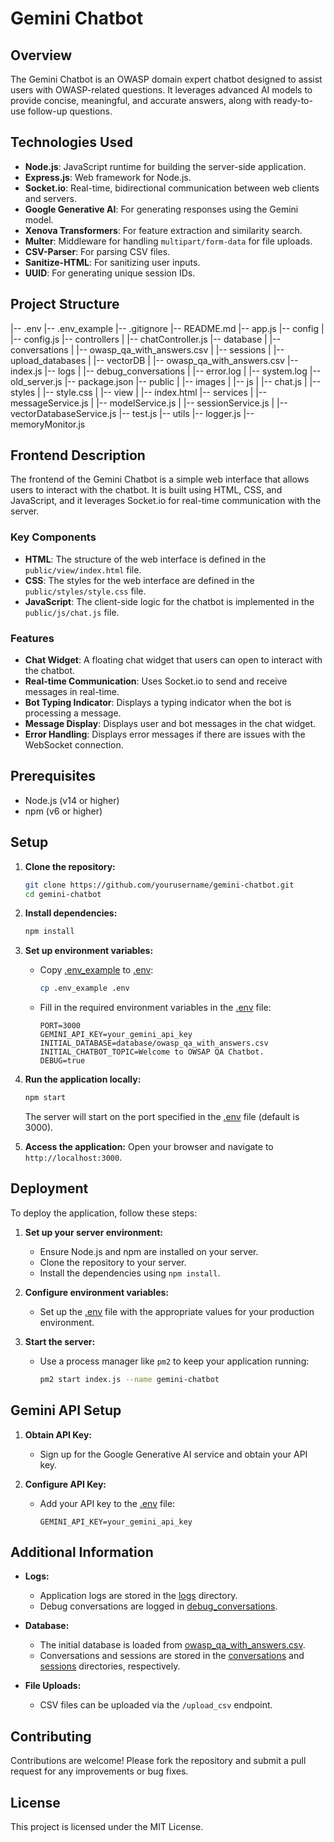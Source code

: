 # Gemini Chatbot

## Overview

The Gemini Chatbot is an OWASP domain expert chatbot designed to assist users with OWASP-related questions. It leverages advanced AI models to provide concise, meaningful, and accurate answers, along with ready-to-use follow-up questions.

## Technologies Used

- **Node.js**: JavaScript runtime for building the server-side application.
- **Express.js**: Web framework for Node.js.
- **Socket.io**: Real-time, bidirectional communication between web clients and servers.
- **Google Generative AI**: For generating responses using the Gemini model.
- **Xenova Transformers**: For feature extraction and similarity search.
- **Multer**: Middleware for handling `multipart/form-data` for file uploads.
- **CSV-Parser**: For parsing CSV files.
- **Sanitize-HTML**: For sanitizing user inputs.
- **UUID**: For generating unique session IDs.

## Project Structure

|-- .env
|-- .env_example
|-- .gitignore
|-- README.md
|-- app.js
|-- config
|   |-- config.js
|-- controllers
|   |-- chatController.js
|-- database
|   |-- conversations
|   |-- owasp_qa_with_answers.csv
|   |-- sessions
|   |-- upload_databases
|       |-- vectorDB
|           |-- owasp_qa_with_answers.csv
|-- index.js
|-- logs
|   |-- debug_conversations
|   |-- error.log
|   |-- system.log
|-- old_server.js
|-- package.json
|-- public
|   |-- images
|   |-- js
|       |-- chat.js
|   |-- styles
|       |-- style.css
|   |-- view
|       |-- index.html
|-- services
|   |-- messageService.js
|   |-- modelService.js
|   |-- sessionService.js
|   |-- vectorDatabaseService.js
|-- test.js
|-- utils
    |-- logger.js
    |-- memoryMonitor.js

## Frontend Description

The frontend of the Gemini Chatbot is a simple web interface that allows users to interact with the chatbot. It is built using HTML, CSS, and JavaScript, and it leverages Socket.io for real-time communication with the server.

### Key Components

- **HTML**: The structure of the web interface is defined in the `public/view/index.html` file.
- **CSS**: The styles for the web interface are defined in the `public/styles/style.css` file.
- **JavaScript**: The client-side logic for the chatbot is implemented in the `public/js/chat.js` file.

### Features

- **Chat Widget**: A floating chat widget that users can open to interact with the chatbot.
- **Real-time Communication**: Uses Socket.io to send and receive messages in real-time.
- **Bot Typing Indicator**: Displays a typing indicator when the bot is processing a message.
- **Message Display**: Displays user and bot messages in the chat widget.
- **Error Handling**: Displays error messages if there are issues with the WebSocket connection.

## Prerequisites

- Node.js (v14 or higher)
- npm (v6 or higher)

## Setup

1. **Clone the repository:**
    ```sh
    git clone https://github.com/yourusername/gemini-chatbot.git
    cd gemini-chatbot
    ```

2. **Install dependencies:**
    ```sh
    npm install
    ```

3. **Set up environment variables:**
    - Copy [.env_example](http://_vscodecontentref_/7) to [.env](http://_vscodecontentref_/8):
        ```sh
        cp .env_example .env
        ```
    - Fill in the required environment variables in the [.env](http://_vscodecontentref_/9) file:
        ```
        PORT=3000
        GEMINI_API_KEY=your_gemini_api_key
        INITIAL_DATABASE=database/owasp_qa_with_answers.csv
        INITIAL_CHATBOT_TOPIC=Welcome to OWSAP QA Chatbot.
        DEBUG=true
        ```

4. **Run the application locally:**
    ```sh
    npm start
    ```

    The server will start on the port specified in the [.env](http://_vscodecontentref_/10) file (default is 3000).

5. **Access the application:**
    Open your browser and navigate to `http://localhost:3000`.

## Deployment

To deploy the application, follow these steps:

1. **Set up your server environment:**
    - Ensure Node.js and npm are installed on your server.
    - Clone the repository to your server.
    - Install the dependencies using `npm install`.

2. **Configure environment variables:**
    - Set up the [.env](http://_vscodecontentref_/11) file with the appropriate values for your production environment.

3. **Start the server:**
    - Use a process manager like `pm2` to keep your application running:
        ```sh
        pm2 start index.js --name gemini-chatbot
        ```

## Gemini API Setup

1. **Obtain API Key:**
    - Sign up for the Google Generative AI service and obtain your API key.

2. **Configure API Key:**
    - Add your API key to the [.env](http://_vscodecontentref_/12) file:
        ```
        GEMINI_API_KEY=your_gemini_api_key
        ```

## Additional Information

- **Logs:**
    - Application logs are stored in the [logs](http://_vscodecontentref_/13) directory.
    - Debug conversations are logged in [debug_conversations](http://_vscodecontentref_/14).

- **Database:**
    - The initial database is loaded from [owasp_qa_with_answers.csv](http://_vscodecontentref_/15).
    - Conversations and sessions are stored in the [conversations](http://_vscodecontentref_/16) and [sessions](http://_vscodecontentref_/17) directories, respectively.

- **File Uploads:**
    - CSV files can be uploaded via the `/upload_csv` endpoint.

## Contributing

Contributions are welcome! Please fork the repository and submit a pull request for any improvements or bug fixes.

## License

This project is licensed under the MIT License.